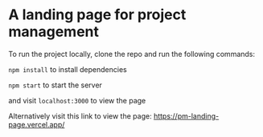 # A landing page for project management

To run the project locally, clone the repo and run the following commands:

`npm install` to install dependencies

`npm start` to start the server

and visit `localhost:3000` to view the page

Alternatively visit this link to view the page: https://pm-landing-page.vercel.app/
